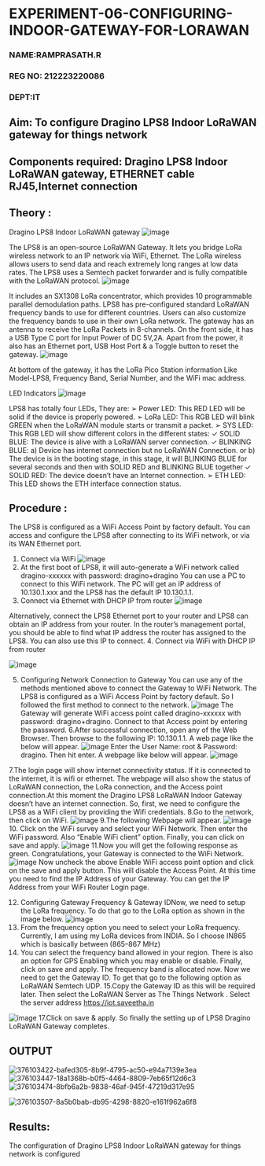 # EXPERIMENT-06-CONFIGURING-INDOOR-GATEWAY-FOR-LORAWAN
### NAME:RAMPRASATH.R
### REG NO: 212223220086
### DEPT:IT

## Aim: To  configure  Dragino LPS8 Indoor LoRaWAN gateway for things  network 
## Components required: Dragino LPS8 Indoor LoRaWAN gateway, ETHERNET cable RJ45,Internet connection 

## Theory :
Dragino LPS8 Indoor LoRaWAN gateway
![image](https://github.com/vasanthkumarch/EXPERIMENT-06-CONFIGURING-INDOOR-GATEWAY-FOR-LORAWAN/assets/36288975/6ad9d336-ac3f-43b2-9801-1a647c936b37)

 
The LPS8 is an open-source LoRaWAN Gateway. It lets you bridge LoRa wireless network to an IP network via WiFi, Ethernet. The LoRa wireless allows users to send data and reach extremely long ranges at low data rates. The LPS8 uses a Semtech packet forwarder and is fully compatible with the LoRaWAN protocol.
![image](https://github.com/vasanthkumarch/EXPERIMENT-06-CONFIGURING-INDOOR-GATEWAY-FOR-LORAWAN/assets/36288975/74ae1f27-5105-4998-af15-b9de7e26ff3b)

 
It includes an SX1308 LoRa concentrator, which provides 10 programmable parallel demodulation paths. LPS8 has pre-configured standard LoRaWAN frequency bands to use for different countries. Users can also customize the frequency bands to use in their own LoRa network.
The gateway has an antenna to receive the LoRa Packets in 8-channels. On the front side, it has a USB Type C port for Input Power of DC 5V,2A. Apart from the power, it also has an Ethernet port, USB Host Port & a Toggle button to reset the gateway.
![image](https://github.com/vasanthkumarch/EXPERIMENT-06-CONFIGURING-INDOOR-GATEWAY-FOR-LORAWAN/assets/36288975/19c6189c-ebfa-423b-83bd-113cd24b76f4)

 
At bottom of the gateway, it has the LoRa Pico Station information Like Model-LPS8, Frequency Band, Serial Number, and the WiFi mac address.
 
 LED Indicators
 ![image](https://github.com/vasanthkumarch/EXPERIMENT-06-CONFIGURING-INDOOR-GATEWAY-FOR-LORAWAN/assets/36288975/e0042eb3-e451-4d55-aa7c-664c5f8c57c3)

 
LPS8 has totally four LEDs, They are:
➢ Power LED: This RED LED will be solid if the device is properly powered.
➢ LoRa LED: This RGB LED will blink GREEN when the LoRaWAN module starts or transmit a
packet.
➢ SYS LED: This RGB LED will show different colors in the different states:
✓ SOLID BLUE: The device is alive with a LoRaWAN server connection.
✓ BLINKING BLUE: a) Device has internet connection but no LoRaWAN Connection. or b)
The device is in the booting stage, in this stage, it will BLINKING BLUE for several seconds and
then with SOLID RED and BLINKING BLUE together
✓ SOLID RED: The device doesn’t have an Internet connection.
➢ ETH LED: This LED shows the ETH interface connection status.
## Procedure :

The LPS8 is configured as a WiFi Access Point by factory default. You can access and configure the LPS8 after connecting to its WiFi network, or via its WAN Ethernet port.
1. Connect via WiFi
 ![image](https://github.com/vasanthkumarch/EXPERIMENT-06-CONFIGURING-INDOOR-GATEWAY-FOR-LORAWAN/assets/36288975/b5dfbc1b-9632-4641-b904-4376616a8e52)
2. At the first boot of LPS8, it will auto-generate a WiFi network called dragino-xxxxxx with password: dragino+dragino
You can use a PC to connect to this WiFi network. The PC will get an IP address of 10.130.1.xxx and the LPS8 has the default IP 10.130.1.1.
3. Connect via Ethernet with DHCP IP from router
 ![image](https://github.com/vasanthkumarch/EXPERIMENT-06-CONFIGURING-INDOOR-GATEWAY-FOR-LORAWAN/assets/36288975/fd2b1577-59ab-47f4-b6f5-202ceba6e7f2)
 
 Alternatively, connect the LPS8 Ethernet port to your router and LPS8 can obtain an IP address from your router. In the router’s management portal, you should be able to find what IP address the router has assigned to the LPS8. You can also use this IP to connect.
 4. Connect via WiFi with DHCP IP from router

![image](https://github.com/vasanthkumarch/EXPERIMENT-06-CONFIGURING-INDOOR-GATEWAY-FOR-LORAWAN/assets/36288975/56fcc965-4bb0-48cf-82f9-e30f4f268819)


5. Configuring Network Connection to Gateway
You can use any of the methods mentioned above to connect the Gateway to WiFi Network. The LPS8 is configured as a WiFi Access Point by factory default. So I followed the first method to connect to the network.
![image](https://github.com/vasanthkumarch/EXPERIMENT-06-CONFIGURING-INDOOR-GATEWAY-FOR-LORAWAN/assets/36288975/73e7b188-4478-478f-9c96-5aaabc88918f)
The Gateway will generate WiFi access point called dragino-xxxxxx with password: dragino+dragino. Connect to that Access point by entering the password.
6.After successful connection, open any of the Web Browser. Then browse to the following IP: 10.130.1.1. A web page like the below will appear.
![image](https://github.com/vasanthkumarch/EXPERIMENT-06-CONFIGURING-INDOOR-GATEWAY-FOR-LORAWAN/assets/36288975/0513f424-9e5d-41a0-b1bf-07f85a36393f)
Enter the User Name: root & Password: dragino. Then hit enter. A webpage like below will appear.
![image](https://github.com/vasanthkumarch/EXPERIMENT-06-CONFIGURING-INDOOR-GATEWAY-FOR-LORAWAN/assets/36288975/b84b5756-379d-4034-9ef2-957b64b35d33)

7.The login page will show internet connectivity status. If it is connected to the internet, it is wifi or ethernet. The webpage will also show the status of LoRaWAN connection, the LoRa connection, and the Access point connection.At this moment the Dragino LPS8 LoRaWAN Indoor Gateway doesn’t have an internet connection. So, first, we need to configure the LPS8 as a WiFi client by providing the Wifi credentials.
8.Go to the network, then click on WiFi.
![image](https://github.com/vasanthkumarch/EXPERIMENT-06-CONFIGURING-INDOOR-GATEWAY-FOR-LORAWAN/assets/36288975/df00a8ee-874d-4f65-a0a0-5b549cba7976)
9.The following Webpage will appear.
![image](https://github.com/vasanthkumarch/EXPERIMENT-06-CONFIGURING-INDOOR-GATEWAY-FOR-LORAWAN/assets/36288975/11781352-c5c9-48f8-813c-3160e41b4719)
10. Click on the WiFi survey and select your WiFi Network. Then enter the WiFi password. Also “Enable WiFi client” option. Finally, you can click on save and apply.
![image](https://github.com/vasanthkumarch/EXPERIMENT-06-CONFIGURING-INDOOR-GATEWAY-FOR-LORAWAN/assets/36288975/7ef0ca9e-5429-491d-8bc1-0aad35489c3b)
11.Now you will get the following response as green. Congratulations, your Gateway is connected to the WiFi Network.
![image](https://github.com/vasanthkumarch/EXPERIMENT-06-CONFIGURING-INDOOR-GATEWAY-FOR-LORAWAN/assets/36288975/e1a16acd-0df6-4de5-a55e-d03df1325758)
Now uncheck the above Enable WiFi access point option and click on the save and apply button. This will disable the Access Point. At this time you need to find the IP Address of your Gateway. You can get the IP Address from your WiFi Router Login page.

12. Configuring Gateway Frequency & Gateway IDNow, we need to setup the LoRa frequency. To do that go to the LoRa option as shown in the image below.
![image](https://github.com/vasanthkumarch/EXPERIMENT-06-CONFIGURING-INDOOR-GATEWAY-FOR-LORAWAN/assets/36288975/545e66ad-741d-429a-bd9c-eff69140fa49)
13. From the frequency option you need to select your LoRa frequency. Currently, I am using my LoRa devices from INDIA. So I choose  IN865 which is basically between  (865–867 MHz) 
14. You can select the frequency band allowed in your region. There is also an option for GPS Enabling which you may enable or disable. Finally, click on save and apply.
The frequency band is allocated now. Now we need to get the Gateway ID. To get that go to the following option as LoRaWAN Semtech UDP.
15.Copy the Gateway ID as this will be required later. Then select the LoRaWAN Server as The Things Network . Select the server address  https://iot.saveetha.in

![image](https://github.com/vasanthkumarch/EXPERIMENT-06-CONFIGURING-INDOOR-GATEWAY-FOR-LORAWAN/assets/36288975/2b71b396-8d51-4fd2-aec0-50db96a01f30)
17.Click on save & apply. So finally the setting up of LPS8 Dragino LoRaWAN Gateway completes.



## OUTPUT 
![376103422-bafed305-8b9f-4795-ac50-e94a7139e3ea](https://github.com/user-attachments/assets/b90b4bf6-17fb-4a93-828f-9b3c7d5b0866)
![376103447-18a1368b-b0f5-4464-8809-7eb65f12d6c3](https://github.com/user-attachments/assets/8b23c3f1-f2ce-410d-89c9-6b8b8fa09f39)
![376103474-8bfb6a2b-9838-46af-945f-47219d317e95](https://github.com/user-attachments/assets/25613607-ba42-4085-ad6b-91da93cda809)

![376103507-8a5b0bab-db95-4298-8820-e161f962a6f8](https://github.com/user-attachments/assets/e305888f-9587-4c49-8377-97b9d5f558aa)



## Results: 

The configuration of Dragino LPS8 Indoor LoRaWAN gateway for things network is configured

